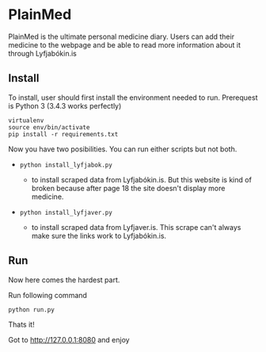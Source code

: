 # PlainMed
PlainMed is the ultimate personal medicine diary. 
Users can add their medicine to the webpage and be able to 
read more information about it through Lyfjabókin.is

## Install
To install, user should first install the environment needed to run.
Prerequest is Python 3 (3.4.3 works perfectly)

```
virtualenv
source env/bin/activate
pip install -r requirements.txt
```

Now you have two posibilities. You can run either scripts but not both.
  * ``python install_lyfjabok.py``
    - to install scraped data from Lyfjabókin.is.
      But this website is kind of broken because after page 18 the site doesn't
      display more medicine.

  * ``python install_lyfjaver.py``
    - to install scraped data from Lyfjaver.is.
      This scrape can't always make sure the links work to Lyfjabókin.is.

## Run
Now here comes the hardest part.

Run following command
```
python run.py
```

Thats it!


Got to http://127.0.0.1:8080 and enjoy
